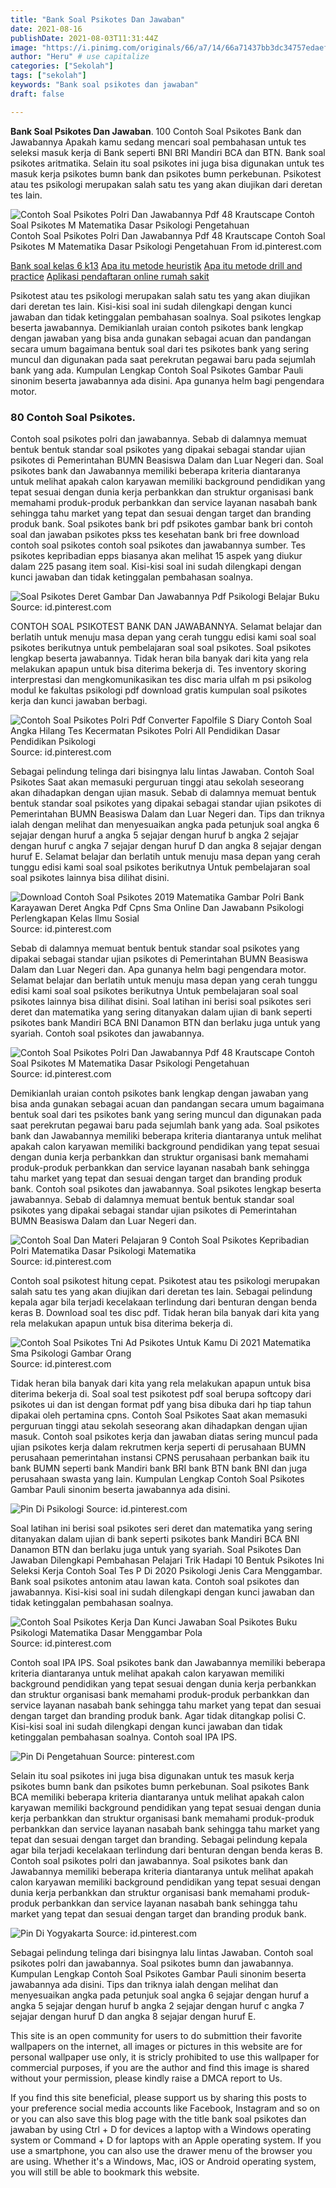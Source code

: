 ```yaml
---
title: "Bank Soal Psikotes Dan Jawaban"
date: 2021-08-16
publishDate: 2021-08-03T11:31:44Z
image: "https://i.pinimg.com/originals/66/a7/14/66a71437bb3dc34757edaefd4997eb9e.jpg"
author: "Heru" # use capitalize
categories: ["Sekolah"]
tags: ["sekolah"]
keywords: "Bank soal psikotes dan jawaban"
draft: false

---
```

<script type='text/javascript' src='//pl15944992.alternativecpmgate.com/6c/6f/d6/6c6fd630211742b4db132bd23b46b946.js'></script>
<script type='text/javascript' src='//pl15944975.alternativecpmgate.com/86/71/9a/86719ae0c65e9b2f7eb2905a08638c06.js'></script>
**Bank Soal Psikotes Dan Jawaban**. 100 Contoh Soal Psikotes Bank dan Jawabannya Apakah kamu sedang mencari soal pembahasan untuk tes seleksi masuk kerja di Bank seperti BNI BRI Mandiri BCA dan BTN. Bank soal psikotes aritmatika. Selain itu soal psikotes ini juga bisa digunakan untuk tes masuk kerja psikotes bumn bank dan psikotes bumn perkebunan. Psikotest atau tes psikologi merupakan salah satu tes yang akan diujikan dari deretan tes lain.

![Contoh Soal Psikotes Polri Dan Jawabannya Pdf 48 Krautscape Contoh Soal Psikotes M Matematika Dasar Psikologi Pengetahuan](https://i.pinimg.com/originals/04/b3/a3/04b3a3750b4065b462f748fe46b0fc43.jpg "Contoh Soal Psikotes Polri Dan Jawabannya Pdf 48 Krautscape Contoh Soal Psikotes M Matematika Dasar Psikologi Pengetahuan")
Contoh Soal Psikotes Polri Dan Jawabannya Pdf 48 Krautscape Contoh Soal Psikotes M Matematika Dasar Psikologi Pengetahuan From id.pinterest.com

[Bank soal kelas 6 k13](/bank-soal-kelas-6-k13/)
[Apa itu metode heuristik](/apa-itu-metode-heuristik/)
[Apa itu metode drill and practice](/apa-itu-metode-drill-and-practice/)
[Aplikasi pendaftaran online rumah sakit](/aplikasi-pendaftaran-online-rumah-sakit/)

Psikotest atau tes psikologi merupakan salah satu tes yang akan diujikan dari deretan tes lain. Kisi-kisi soal ini sudah dilengkapi dengan kunci jawaban dan tidak ketinggalan pembahasan soalnya. Soal psikotes lengkap beserta jawabannya. Demikianlah uraian contoh psikotes bank lengkap dengan jawaban yang bisa anda gunakan sebagai acuan dan pandangan secara umum bagaimana bentuk soal dari tes psikotes bank yang sering muncul dan digunakan pada saat perekrutan pegawai baru pada sejumlah bank yang ada. Kumpulan Lengkap Contoh Soal Psikotes Gambar Pauli sinonim beserta jawabannya ada disini. Apa gunanya helm bagi pengendara motor.

### 80 Contoh Soal Psikotes.

Contoh soal psikotes polri dan jawabannya. Sebab di dalamnya memuat bentuk bentuk standar soal psikotes yang dipakai sebagai standar ujian psikotes di Pemerintahan BUMN Beasiswa Dalam dan Luar Negeri dan. Soal psikotes bank dan Jawabannya memiliki beberapa kriteria diantaranya untuk melihat apakah calon karyawan memiliki background pendidikan yang tepat sesuai dengan dunia kerja perbankkan dan struktur organisasi bank memahami produk-produk perbankkan dan service layanan nasabah bank sehingga tahu market yang tepat dan sesuai dengan target dan branding produk bank. Soal psikotes bank bri pdf psikotes gambar bank bri contoh soal dan jawaban psikotes pkss tes kesehatan bank bri free download contoh soal psikotes contoh soal psikotes dan jawabannya sumber. Tes psikotes kepribadian epps biasanya akan melihat 15 aspek yang diukur dalam 225 pasang item soal. Kisi-kisi soal ini sudah dilengkapi dengan kunci jawaban dan tidak ketinggalan pembahasan soalnya.


![Soal Psikotes Deret Gambar Dan Jawabannya Pdf Psikologi Belajar Buku](https://i.pinimg.com/564x/20/46/c9/2046c979704c12381aeb407563b495ea.jpg "Soal Psikotes Deret Gambar Dan Jawabannya Pdf Psikologi Belajar Buku")
Source: id.pinterest.com

CONTOH SOAL PSIKOTEST BANK DAN JAWABANNYA. Selamat belajar dan berlatih untuk menuju masa depan yang cerah tunggu edisi kami soal soal psikotes berikutnya untuk pembelajaran soal soal psikotes. Soal psikotes lengkap beserta jawabannya. Tidak heran bila banyak dari kita yang rela melakukan apapun untuk bisa diterima bekerja di. Tes inventory skoring interprestasi dan mengkomunikasikan tes disc maria ulfah m psi psikolog modul ke fakultas psikologi pdf download gratis kumpulan soal psikotes kerja dan kunci jawaban berbagi.

![Contoh Soal Psikotes Polri Pdf Converter Fapolfile S Diary Contoh Soal Angka Hilang Tes Kecermatan Psikotes Polri All Pendidikan Dasar Pendidikan Psikologi](https://i.pinimg.com/originals/cd/5d/6f/cd5d6f908d751a92f3dd29ab4de1ac8c.jpg "Contoh Soal Psikotes Polri Pdf Converter Fapolfile S Diary Contoh Soal Angka Hilang Tes Kecermatan Psikotes Polri All Pendidikan Dasar Pendidikan Psikologi")
Source: id.pinterest.com

Sebagai pelindung telinga dari bisingnya lalu lintas Jawaban. Contoh Soal Psikotes Saat akan memasuki perguruan tinggi atau sekolah seseorang akan dihadapkan dengan ujian masuk. Sebab di dalamnya memuat bentuk bentuk standar soal psikotes yang dipakai sebagai standar ujian psikotes di Pemerintahan BUMN Beasiswa Dalam dan Luar Negeri dan. Tips dan triknya ialah dengan melihat dan menyesuaikan angka pada petunjuk soal angka 6 sejajar dengan huruf a angka 5 sejajar dengan huruf b angka 2 sejajar dengan huruf c angka 7 sejajar dengan huruf D dan angka 8 sejajar dengan huruf E. Selamat belajar dan berlatih untuk menuju masa depan yang cerah tunggu edisi kami soal soal psikotes berikutnya Untuk pembelajaran soal soal psikotes lainnya bisa dilihat disini.

![Download Contoh Soal Psikotes 2019 Matematika Gambar Polri Bank Karayawan Deret Angka Pdf Cpns Sma Online Dan Jawabann Psikologi Perlengkapan Kelas Ilmu Sosial](https://i.pinimg.com/564x/5f/2e/f7/5f2ef7e851861d93a3cf0eab1e3ae16f.jpg "Download Contoh Soal Psikotes 2019 Matematika Gambar Polri Bank Karayawan Deret Angka Pdf Cpns Sma Online Dan Jawabann Psikologi Perlengkapan Kelas Ilmu Sosial")
Source: id.pinterest.com

Sebab di dalamnya memuat bentuk bentuk standar soal psikotes yang dipakai sebagai standar ujian psikotes di Pemerintahan BUMN Beasiswa Dalam dan Luar Negeri dan. Apa gunanya helm bagi pengendara motor. Selamat belajar dan berlatih untuk menuju masa depan yang cerah tunggu edisi kami soal soal psikotes berikutnya Untuk pembelajaran soal soal psikotes lainnya bisa dilihat disini. Soal latihan ini berisi soal psikotes seri deret dan matematika yang sering ditanyakan dalam ujian di bank seperti psikotes bank Mandiri BCA BNI Danamon BTN dan berlaku juga untuk yang syariah. Contoh soal psikotes dan jawabannya.

![Contoh Soal Psikotes Polri Dan Jawabannya Pdf 48 Krautscape Contoh Soal Psikotes M Matematika Dasar Psikologi Pengetahuan](https://i.pinimg.com/originals/04/b3/a3/04b3a3750b4065b462f748fe46b0fc43.jpg "Contoh Soal Psikotes Polri Dan Jawabannya Pdf 48 Krautscape Contoh Soal Psikotes M Matematika Dasar Psikologi Pengetahuan")
Source: id.pinterest.com

Demikianlah uraian contoh psikotes bank lengkap dengan jawaban yang bisa anda gunakan sebagai acuan dan pandangan secara umum bagaimana bentuk soal dari tes psikotes bank yang sering muncul dan digunakan pada saat perekrutan pegawai baru pada sejumlah bank yang ada. Soal psikotes bank dan Jawabannya memiliki beberapa kriteria diantaranya untuk melihat apakah calon karyawan memiliki background pendidikan yang tepat sesuai dengan dunia kerja perbankkan dan struktur organisasi bank memahami produk-produk perbankkan dan service layanan nasabah bank sehingga tahu market yang tepat dan sesuai dengan target dan branding produk bank. Contoh soal psikotes dan jawabannya. Soal psikotes lengkap beserta jawabannya. Sebab di dalamnya memuat bentuk bentuk standar soal psikotes yang dipakai sebagai standar ujian psikotes di Pemerintahan BUMN Beasiswa Dalam dan Luar Negeri dan.

![Contoh Soal Dan Materi Pelajaran 9 Contoh Soal Psikotes Kepribadian Polri Matematika Dasar Psikologi Matematika](https://i.pinimg.com/originals/65/7d/fa/657dfac51249687932234fe357f05e8d.png "Contoh Soal Dan Materi Pelajaran 9 Contoh Soal Psikotes Kepribadian Polri Matematika Dasar Psikologi Matematika")
Source: id.pinterest.com

Contoh soal psikotest hitung cepat. Psikotest atau tes psikologi merupakan salah satu tes yang akan diujikan dari deretan tes lain. Sebagai pelindung kepala agar bila terjadi kecelakaan terlindung dari benturan dengan benda keras B. Download soal tes disc pdf. Tidak heran bila banyak dari kita yang rela melakukan apapun untuk bisa diterima bekerja di.

![Contoh Soal Psikotes Tni Ad Psikotes Untuk Kamu Di 2021 Matematika Sma Psikologi Gambar Orang](https://i.pinimg.com/736x/27/66/90/2766907c412f01aecd1a29acf38007d4.jpg "Contoh Soal Psikotes Tni Ad Psikotes Untuk Kamu Di 2021 Matematika Sma Psikologi Gambar Orang")
Source: id.pinterest.com

Tidak heran bila banyak dari kita yang rela melakukan apapun untuk bisa diterima bekerja di. Soal soal test psikotest pdf soal berupa softcopy dari psikotes ui dan ist dengan format pdf yang bisa dibuka dari hp tiap tahun dipakai oleh pertamina cpns. Contoh Soal Psikotes Saat akan memasuki perguruan tinggi atau sekolah seseorang akan dihadapkan dengan ujian masuk. Contoh soal psikotes kerja dan jawaban diatas sering muncul pada ujian psikotes kerja dalam rekrutmen kerja seperti di perusahaan BUMN perusahaan pemerintahan instansi CPNS perusahaan perbankan baik itu bank BUMN seperti bank Mandiri bank BRI bank BTN bank BNI dan juga perusahaan swasta yang lain. Kumpulan Lengkap Contoh Soal Psikotes Gambar Pauli sinonim beserta jawabannya ada disini.

![Pin Di Psikologi](https://i.pinimg.com/474x/f4/74/d7/f474d78e96b39a446cfcf497e74abf06.jpg "Pin Di Psikologi")
Source: id.pinterest.com

Soal latihan ini berisi soal psikotes seri deret dan matematika yang sering ditanyakan dalam ujian di bank seperti psikotes bank Mandiri BCA BNI Danamon BTN dan berlaku juga untuk yang syariah. Soal Psikotes Dan Jawaban Dilengkapi Pembahasan Pelajari Trik Hadapi 10 Bentuk Psikotes Ini Seleksi Kerja Contoh Soal Tes P Di 2020 Psikologi Jenis Cara Menggambar. Bank soal psikotes antonim atau lawan kata. Contoh soal psikotes dan jawabannya. Kisi-kisi soal ini sudah dilengkapi dengan kunci jawaban dan tidak ketinggalan pembahasan soalnya.

![Contoh Soal Psikotes Kerja Dan Kunci Jawaban Soal Psikotes Buku Psikologi Matematika Dasar Menggambar Pola](https://i.pinimg.com/originals/76/04/45/76044573075461cfd72c0662ccccc01f.png "Contoh Soal Psikotes Kerja Dan Kunci Jawaban Soal Psikotes Buku Psikologi Matematika Dasar Menggambar Pola")
Source: id.pinterest.com

Contoh soal IPA IPS. Soal psikotes bank dan Jawabannya memiliki beberapa kriteria diantaranya untuk melihat apakah calon karyawan memiliki background pendidikan yang tepat sesuai dengan dunia kerja perbankkan dan struktur organisasi bank memahami produk-produk perbankkan dan service layanan nasabah bank sehingga tahu market yang tepat dan sesuai dengan target dan branding produk bank. Agar tidak ditangkap polisi C. Kisi-kisi soal ini sudah dilengkapi dengan kunci jawaban dan tidak ketinggalan pembahasan soalnya. Contoh soal IPA IPS.

![Pin Di Pengetahuan](https://i.pinimg.com/736x/59/82/ec/5982ec258f0368313f79eeeec918607b.jpg "Pin Di Pengetahuan")
Source: pinterest.com

Selain itu soal psikotes ini juga bisa digunakan untuk tes masuk kerja psikotes bumn bank dan psikotes bumn perkebunan. Soal psikotes Bank BCA memiliki beberapa kriteria diantaranya untuk melihat apakah calon karyawan memiliki background pendidikan yang tepat sesuai dengan dunia kerja perbankkan dan struktur organisasi bank memahami produk-produk perbankkan dan service layanan nasabah bank sehingga tahu market yang tepat dan sesuai dengan target dan branding. Sebagai pelindung kepala agar bila terjadi kecelakaan terlindung dari benturan dengan benda keras B. Contoh soal psikotes polri dan jawabannya. Soal psikotes bank dan Jawabannya memiliki beberapa kriteria diantaranya untuk melihat apakah calon karyawan memiliki background pendidikan yang tepat sesuai dengan dunia kerja perbankkan dan struktur organisasi bank memahami produk-produk perbankkan dan service layanan nasabah bank sehingga tahu market yang tepat dan sesuai dengan target dan branding produk bank.

![Pin Di Yogyakarta](https://i.pinimg.com/originals/66/a7/14/66a71437bb3dc34757edaefd4997eb9e.jpg "Pin Di Yogyakarta")
Source: id.pinterest.com

Sebagai pelindung telinga dari bisingnya lalu lintas Jawaban. Contoh soal psikotes polri dan jawabannya. Soal psikotes bumn dan jawabannya. Kumpulan Lengkap Contoh Soal Psikotes Gambar Pauli sinonim beserta jawabannya ada disini. Tips dan triknya ialah dengan melihat dan menyesuaikan angka pada petunjuk soal angka 6 sejajar dengan huruf a angka 5 sejajar dengan huruf b angka 2 sejajar dengan huruf c angka 7 sejajar dengan huruf D dan angka 8 sejajar dengan huruf E.

This site is an open community for users to do submittion their favorite wallpapers on the internet, all images or pictures in this website are for personal wallpaper use only, it is stricly prohibited to use this wallpaper for commercial purposes, if you are the author and find this image is shared without your permission, please kindly raise a DMCA report to Us.

If you find this site beneficial, please support us by sharing this posts to your preference social media accounts like Facebook, Instagram and so on or you can also save this blog page with the title bank soal psikotes dan jawaban by using Ctrl + D for devices a laptop with a Windows operating system or Command + D for laptops with an Apple operating system. If you use a smartphone, you can also use the drawer menu of the browser you are using. Whether it's a Windows, Mac, iOS or Android operating system, you will still be able to bookmark this website.
